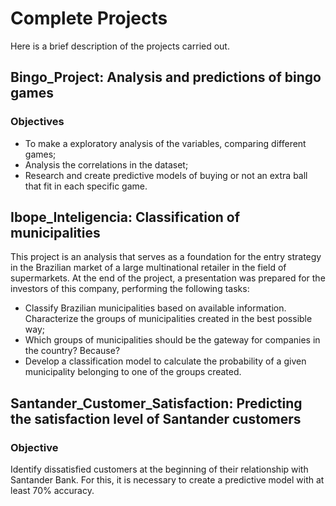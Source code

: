 # Complete Projects
Here is a brief description of the projects carried out.

## Bingo_Project: Analysis and predictions of bingo games

### Objectives
- To make a exploratory analysis of the variables, comparing different games;
- Analysis the correlations in the dataset;
- Research and create predictive models of buying or not an extra ball that fit in each specific game.

## Ibope_Inteligencia: Classification of municipalities

This project is an analysis that serves as a foundation for the entry strategy in the Brazilian market of a large multinational retailer in the field of supermarkets. At the end of the project, a presentation was prepared for the investors of this company, performing the following tasks:
- Classify Brazilian municipalities based on available information. Characterize the groups of municipalities created in the best possible way;
- Which groups of municipalities should be the gateway for companies in the country? Because?
- Develop a classification model to calculate the probability of a given municipality belonging to one of the groups created.

## Santander_Customer_Satisfaction: Predicting the satisfaction level of Santander customers
### Objective
Identify dissatisfied customers at the beginning of their relationship with Santander Bank. For this, it is necessary to create a predictive model with at least 70% accuracy.
